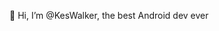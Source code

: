 👋 Hi, I’m @KesWalker, the best Android dev ever

<!---
KesWalker/KesWalker is a ✨ special ✨ repository because its `README.md` (this file) appears on your GitHub profile.
You can click the Preview link to take a look at your changes.
--->
